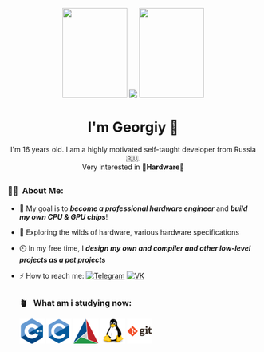   <p align="center">
  <img src="https://github.com/gbazuev/gbazuev/assets/121724080/f80a2284-a7bc-40ef-9bc7-e7cca696156b" width="130" height="180"/>
  <img src="https://media.tenor.com/R6gv3N69soAAAAAi/duck-spin-no-background.gif" width="200"/>
  <img src="https://github.com/gbazuev/gbazuev/assets/121724080/f80a2284-a7bc-40ef-9bc7-e7cca696156b" width="130" height="180"/>
  </p>
  
<p align="center">
  <h1 align="center">I'm Georgiy 🤗</h1>
  <p align="center">I'm 16 years old. I am a highly motivated self-taught developer from Russia 🇷🇺.<br>
 Very interested in 🍁<b>Hardware</b>🍁<br>
</p>

##

### 👨‍💻 &nbsp;About Me:

* 🎯 My goal is to ***become a professional hardware engineer*** and ***build my own CPU & GPU chips***!
* 🌱 Exploring the wilds of hardware, various hardware specifications
* ⏲️ In my free time, I ***design my own and compiler and other low-level projects as a pet projects***
* ⚡ How to reach me:
  <a href="https://t.me/GeorgiyBazuev"><img src="https://img.shields.io/badge/Telegram-2CA5E0?style=float&logo=telegram&logoColor=white" alt="Telegram"></a>
  <a href="https://vk.com/gbazuev"><img src="https://img.shields.io/badge/вконтакте-%232E87FB.svg?&style=float&logo=vk&logoColor=white" alt="VK"></a>

  ##

  ### 🪴 &nbsp; What am i studying now:
  <img src="https://github.com/devicons/devicon/blob/master/icons/cplusplus/cplusplus-original.svg" width=50 alt="C++">
  <img src="https://github.com/devicons/devicon/blob/master/icons/c/c-original.svg" width=50 alt="C">
  <img src="https://github.com/devicons/devicon/blob/master/icons/cmake/cmake-original.svg" width=50 alt="CMake">
  <img src="https://github.com/devicons/devicon/blob/master/icons/linux/linux-original.svg" width=50 alt="Linux">
  <img src="https://github.com/devicons/devicon/blob/master/icons/git/git-original-wordmark.svg" width=50 alt="Git">
